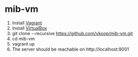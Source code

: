 mib-vm
========
1. Install [Vagrant](http://www.vagrantup.com/)
2. Install [VirtualBox](https://www.virtualbox.org/wiki/Downloads) 
3. git clone --recursive https://github.com/vkoop/mib-vm.git
4. cd mib-vm
5. vagrant up
6. The server should be reachable on http://localhost:9001
